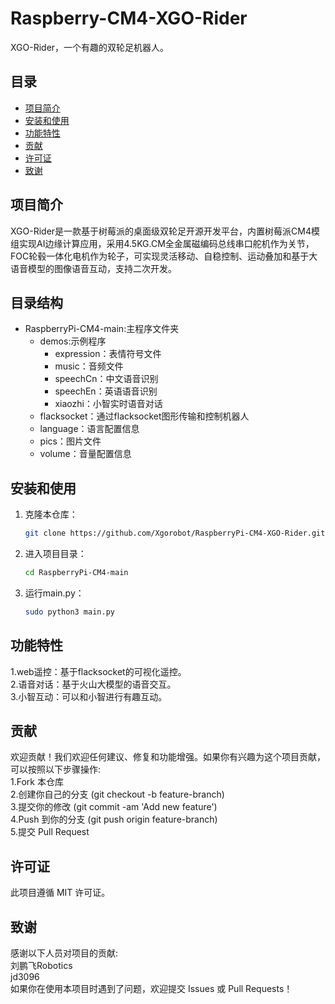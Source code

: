 # Raspberry-CM4-XGO-Rider

XGO-Rider，一个有趣的双轮足机器人。

## 目录

- [项目简介](#项目简介)
- [安装和使用](#安装和使用)
- [功能特性](#功能特性)
- [贡献](#贡献)
- [许可证](#许可证)
- [致谢](#致谢)

## 项目简介

XGO-Rider是一款基于树莓派的桌面级双轮足开源开发平台，内置树莓派CM4模组实现AI边缘计算应用，采用4.5KG.CM全金属磁编码总线串口舵机作为关节，FOC轮毂一体化电机作为轮子，可实现灵活移动、自稳控制、运动叠加和基于大语音模型的图像语音互动，支持二次开发。
## 目录结构
-  RaspberryPi-CM4-main:主程序文件夹
    - demos:示例程序
      - expression：表情符号文件
      - music：音频文件
      - speechCn：中文语音识别
      - speechEn：英语语音识别
      - xiaozhi：小智实时语音对话
    - flacksocket：通过flacksocket图形传输和控制机器人
    - language：语言配置信息
    - pics：图片文件
    - volume：音量配置信息
## 安装和使用

1. 克隆本仓库：
    ```bash
    git clone https://github.com/Xgorobot/RaspberryPi-CM4-XGO-Rider.git
    ```

2. 进入项目目录：
    ```bash
    cd RaspberryPi-CM4-main
    ```

3. 运行main.py：
    ```bash
    sudo python3 main.py
    ```
## 功能特性
1.web遥控：基于flacksocket的可视化遥控。  
2.语音对话：基于火山大模型的语音交互。  
3.小智互动：可以和小智进行有趣互动。

## 贡献
欢迎贡献！我们欢迎任何建议、修复和功能增强。如果你有兴趣为这个项目贡献，可以按照以下步骤操作:  
1.Fork 本仓库  
2.创建你自己的分支 (git checkout -b feature-branch)  
3.提交你的修改 (git commit -am 'Add new feature')  
4.Push 到你的分支 (git push origin feature-branch)  
5.提交 Pull Request

## 许可证
此项目遵循 MIT 许可证。

## 致谢
感谢以下人员对项目的贡献:  
刘鹏飞Robotics   
jd3096  
如果你在使用本项目时遇到了问题，欢迎提交 Issues 或 Pull Requests！
